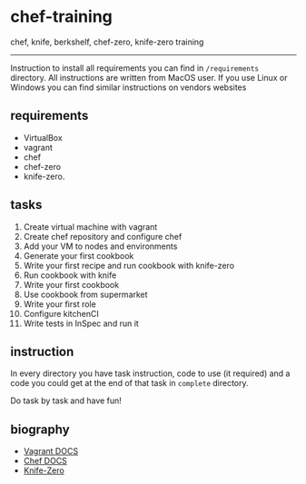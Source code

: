 # chef-training

chef, knife, berkshelf, chef-zero, knife-zero training

---

Instruction to install all requirements you can find in `/requirements` directory. All instructions are written from MacOS user. If you use Linux or Windows you can find similar instructions on vendors websites

## requirements

* VirtualBox
* vagrant
* chef
* chef-zero
* knife-zero.

## tasks

1. Create virtual machine with vagrant
2. Create chef repository and configure chef
3. Add your VM to nodes and environments
4. Generate your first cookbook
5. Write your first recipe and run cookbook with knife-zero
6. Run cookbook with knife
7. Write your first cookbook
8. Use cookbook from supermarket
9. Write your first role
10. Configure kitchenCI
11. Write tests in InSpec and run it

## instruction

In every directory you have task instruction, code to use (it required) and a code you could get at the end of that task in `complete` directory.

Do task by task and have fun!

## biography

* [Vagrant DOCS](https://www.vagrantup.com/docs/)
* [Chef DOCS](https://docs.chef.io/)
* [Knife-Zero](http://knife-zero.github.io/)
